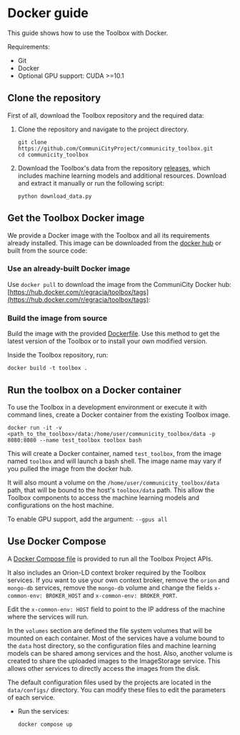 # Docker guide

This guide shows how to use the Toolbox with Docker.

Requirements:
- Git
- Docker
- Optional GPU support: CUDA >=10.1 

## Clone the repository

First of all, download the Toolbox repository and the required data:

1. Clone the repository and navigate to the project directory.

    ```
    git clone https://github.com/CommuniCityProject/communicity_toolbox.git
    cd communicity_toolbox
    ```

2. Download the Toolbox's data from the repository [releases](https://github.com/CommuniCityProject/communicity_toolbox/releases), which includes machine learning models and additional resources. Download and extract it manually or run the following script:
    
    ```
    python download_data.py
    ```

## Get the Toolbox Docker image

We provide a Docker image with the Toolbox and all its requirements already installed. This image can be downloaded from the [docker hub](https://hub.docker.com/r/egracia/toolbox) or built from the source code:

### Use an already-built Docker image

Use ``docker pull`` to download the image from the CommuniCity Docker hub: [https://hub.docker.com/r/egracia/toolbox/tags](https://hub.docker.com/r/egracia/toolbox/tags):


### Build the image from source

Build the image with the provided [Dockerfile](../Dockerfile).
Use this method to get the latest version of the Toolbox or to install your own modified version.

Inside the Toolbox repository, run:
```
docker build -t toolbox .
```

## Run the toolbox on a Docker container

To use the Toolbox in a development environment or execute it with command lines, create a Docker container from the existing Toolbox image.

```
docker run -it -v <path_to_the_toolbox>/data:/home/user/communicity_toolbox/data -p 8080:8080 --name test_toolbox toolbox bash
```
This will create a Docker container, named ``test_toolbox``, from the image named ``toolbox`` and will launch a bash shell. The image name may vary if you pulled the image from the docker hub.

It will also mount a volume on the ``/home/user/communicity_toolbox/data`` path, that will be bound to the host's ``toolbox/data`` path. This allow the Toolbox components to access the machine learning models and configurations on the host machine.

To enable GPU support, add the argument: ``--gpus all``

## Use Docker Compose

A [Docker Compose file](../docker-compose.yaml) is provided to run all the Toolbox Project APIs.

It also includes an Orion-LD context broker required by the Toolbox services. If you want to use your own context broker, remove the ``orion`` and ``mongo-db`` services, remove the ``mongo-db`` volume and change the fields ``x-common-env: BROKER_HOST`` and ``x-common-env: BROKER_PORT``.

Edit the ``x-common-env: HOST`` field to point to the IP address of the machine where the services will run.

<!-- The ``services`` section defines the containers that will be created. Here is created one for each Toolbox Project, and its API is served on different ports. -->

In the ``volumes`` section are defined the file system volumes that will be mounted on each container. Most of the services have a volume bound to the ``data`` host directory, so the configuration files and machine learning models can be shared among services and the host. Also, another volume is created to share the uploaded images to the ImageStorage service. This allows other services to directly access the images from the disk.

The default configuration files used by the projects are located in the ``data/configs/`` directory. You can modify these files to edit the parameters of each service.

- Run the services:
    ```
    docker compose up
    ```
